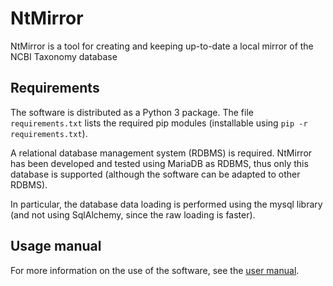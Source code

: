 # NtMirror

NtMirror is a tool for creating and keeping up-to-date a local
mirror of the NCBI Taxonomy database

## Requirements

The software is distributed as a Python 3 package.
The file ``requirements.txt`` lists the required pip modules
(installable using ``pip -r requirements.txt``).

A relational database management system (RDBMS) is required.
NtMirror has been developed and tested using MariaDB as RDBMS,
thus only this database is supported (although the software can
be adapted to other RDBMS).

In particular, the database data loading is performed using the mysql library
(and not using SqlAlchemy, since the raw loading is faster).

## Usage manual

For more information on the use of the software, see the
[user manual](https://github.com/ggonnella/ntmirror/blob/main/docs/user_manual.md).

